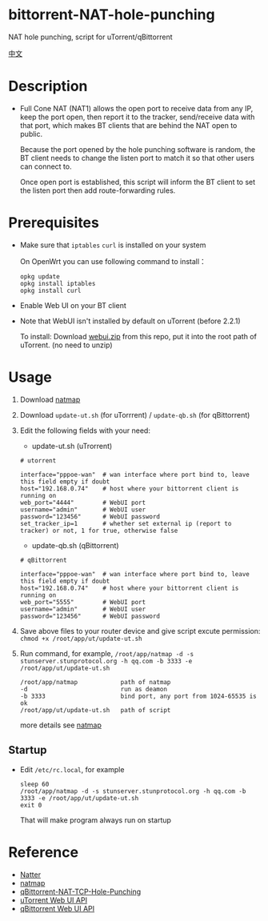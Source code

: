 # bittorrent-NAT-hole-punching
 NAT hole punching, script for uTorrent/qBittorrent
 
 [中文](/README.zh.md)
 
# Description
 - Full Cone NAT (NAT1) allows the open port to receive data from any IP, keep the port open, then report it to the tracker, send/receive data with that port,
   which makes BT clients that are behind the NAT open to public.

   Because the port opened by the hole punching software is random, 
   the BT client needs to change the listen port to match it so that other users can connect to.

   Once open port is established, this script will inform the BT client to set the listen port then add route-forwarding rules.

# Prerequisites
 - Make sure that `iptables` `curl` is installed on your system
 
   On OpenWrt you can use following command to install：
   ```
   opkg update
   opkg install iptables
   opkg install curl
   ```
 - Enable Web UI on your BT client

 - Note that WebUI isn't installed by default on uTorrent (before 2.2.1)
   
   To install:  Download [webui.zip](/webui.zip) from this repo, put it into the root path of uTorrent. (no need to unzip)
   
# Usage
1. Download [natmap](https://github.com/heiher/natmap)

2. Download `update-ut.sh` (for uTorrrent) / `update-qb.sh` (for qBittorrent)

3. Edit the following fields with your need:
   - update-ut.sh (uTrorrent)
   ```
   # utorrent

   interface="pppoe-wan"  # wan interface where port bind to, leave this field empty if doubt
   host="192.168.0.74"    # host where your bittorrent client is running on
   web_port="4444"        # WebUI port
   username="admin"       # WebUI user
   password="123456"      # WebUI password
   set_tracker_ip=1       # whether set external ip (report to tracker) or not, 1 for true, otherwise false
   ```
   
   - update-qb.sh (qBittorrent)
   ```
   # qBittorrent

   interface="pppoe-wan"  # wan interface where port bind to, leave this field empty if doubt
   host="192.168.0.74"    # host where your bittorrent client is running on
   web_port="5555"        # WebUI port
   username="admin"       # WebUI user
   password="123456"      # WebUI password
   ```
4. Save above files to your router device and give script excute permission: `chmod +x /root/app/ut/update-ut.sh`
5. Run command, for example, `/root/app/natmap -d -s stunserver.stunprotocol.org -h qq.com -b 3333 -e /root/app/ut/update-ut.sh`
   ```
   /root/app/natmap            path of natmap
   -d                          run as deamon
   -b 3333                     bind port, any port from 1024-65535 is ok
   /root/app/ut/update-ut.sh   path of script
   ```
   more details see [natmap](https://github.com/heiher/natmap)
## Startup 
- Edit `/etc/rc.local`, for example
  ```
  sleep 60
  /root/app/natmap -d -s stunserver.stunprotocol.org -h qq.com -b 3333 -e /root/app/ut/update-ut.sh
  exit 0
  ```
  That will make program always run on startup
# Reference
  - [Natter](https://github.com/MikeWang000000/Natter)
  - [natmap](https://github.com/heiher/natmap)
  - [qBittorrent-NAT-TCP-Hole-Punching](https://github.com/Mythologyli/qBittorrent-NAT-TCP-Hole-Punching)
  - [uTorrent Web UI API](https://github.com/bittorrent/webui/wiki/Web-UI-API)
  - [qBittorrent Web UI API](https://github.com/qbittorrent/qBittorrent/wiki/WebUI-API-(qBittorrent-4.1))
